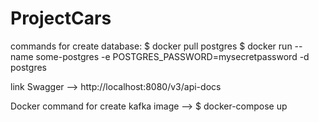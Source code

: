 # ProjectCars
commands for create database:
$ docker pull postgres
$ docker run --name some-postgres -e POSTGRES_PASSWORD=mysecretpassword -d postgres



link Swagger --> http://localhost:8080/v3/api-docs


Docker command for create kafka image --> $ docker-compose up
